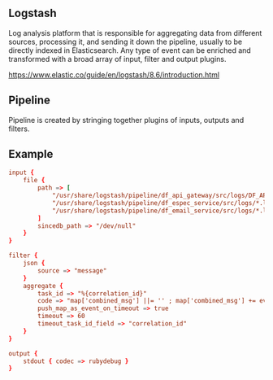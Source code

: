 ## Logstash

Log analysis platform that is responsible for aggregating data from different sources, processing it, and sending it down the pipeline, usually to be directly indexed in Elasticsearch. Any type of event can be enriched and transformed with a broad array of input, filter and output plugins.

https://www.elastic.co/guide/en/logstash/8.6/introduction.html

## Pipeline

Pipeline is created by stringing together plugins of inputs, outputs and filters.

## Example

```conf
input {
    file {
        path => [
            "/usr/share/logstash/pipeline/df_api_gateway/src/logs/DF_API_GATEWAY_TESTING_INFO.log",
            "/usr/share/logstash/pipeline/df_espec_service/src/logs/*.log",
            "/usr/share/logstash/pipeline/df_email_service/src/logs/*.log"
        ]
        sincedb_path => "/dev/null"
    }
}

filter {
    json {
        source => "message"
    }
    aggregate {
        task_id => "%{correlation_id}"
        code => "map['combined_msg'] ||= '' ; map['combined_msg'] += event.get('message') + ', '"
        push_map_as_event_on_timeout => true
        timeout => 60
        timeout_task_id_field => "correlation_id"
    }
}

output {
    stdout { codec => rubydebug }
}
```
